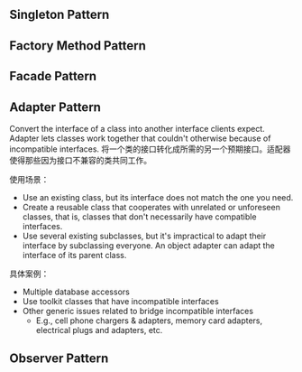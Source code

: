 
## Singleton Pattern

## Factory Method Pattern

## Facade Pattern

## Adapter Pattern

Convert the interface of a class into another interface clients expect. Adapter lets classes work together that couldn't otherwise because of incompatible interfaces. 将一个类的接口转化成所需的另一个预期接口。适配器使得那些因为接口不兼容的类共同工作。

使用场景：
- Use an existing class, but its interface does not match the one you need. 
- Create a reusable class that cooperates with unrelated or unforeseen classes, that is, classes that don't necessarily have compatible interfaces.
- Use several existing subclasses, but it's impractical to adapt their interface by subclassing everyone. An object adapter can adapt the interface of its parent class.

具体案例：
- Multiple database accessors 
- Use toolkit classes that have incompatible interfaces
- Other generic issues related to bridge incompatible interfaces 
	- E.g., cell phone chargers & adapters, memory card adapters, electrical plugs and adapters, etc.

## Observer Pattern